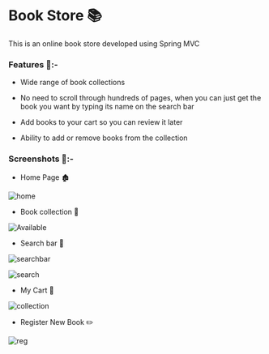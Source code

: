 
# Book Store 📚

This is an online book store developed using Spring MVC 

### Features 📝:-
- Wide range of book collections

- No need to scroll through hundreds of pages, when you can just get the book you want by typing its name on the search bar   

- Add books to your cart so you can review it later

- Ability to add or remove books from the collection

### Screenshots 📸:-

- Home Page 🏚️

![home](https://github.com/SahilShaikh25/BookStore/assets/75927311/ee7b3204-9b5d-41c3-a59b-4b007d6413bb)

- Book collection 📖

![Available](https://github.com/SahilShaikh25/BookStore/assets/75927311/aa91a788-d2cd-48d9-9572-d4e248f69dd8)

- Search bar 🔎

![searchbar](https://github.com/SahilShaikh25/BookStore/assets/75927311/70e44dbc-c99b-4909-a406-cfda660b7e43)

![search](https://github.com/SahilShaikh25/BookStore/assets/75927311/98209edb-ec81-4c09-9cc8-09b9a0cad4e1)

- My Cart 🛒

![collection](https://github.com/SahilShaikh25/BookStore/assets/75927311/abb49aee-0c68-4647-8f50-a8ec6d848ed5)

- Register New Book ✏️

![reg](https://github.com/SahilShaikh25/BookStore/assets/75927311/edd372b2-7a2c-4423-961b-a28badcfdcca)
